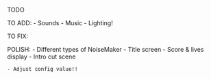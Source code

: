 TODO

TO ADD:
    - Sounds
    - Music
    - Lighting!

TO FIX:

POLISH:
    - Different types of NoiseMaker
    - Title screen
    - Score & lives display
    - Intro cut scene

    - Adjust config value!!